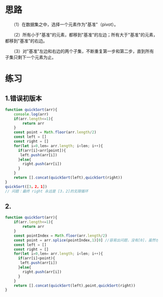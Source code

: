 # 思路

　　（1）在数据集之中，选择一个元素作为"基准"（pivot）。

　　（2）所有小于"基准"的元素，都移到"基准"的左边；所有大于"基准"的元素，都移到"基准"的右边。

　　（3）对"基准"左边和右边的两个子集，不断重复第一步和第二步，直到所有子集只剩下一个元素为止。

# 练习

## 1.错误初版本

```javascript
function quickSort(arr){
    console.log(arr)
    if(arr.length<=1){
        return arr
    }
    const point = Math.floor(arr.length/2)
    const left = []
    const right = []
    for(let i=0,len= arr.length; i<len; i++){
      if(arr[i]<arr[point]){
       left.push(arr[i])
      }else{
        right.push(arr[i])
      }
    }
    return [].concat(quickSort(left),quickSort(right))
}
quickSort([3，2，1])
// 问题：最终 right 永远是 [3，2]的无限循环
```



## 2. 

```javascript
function quickSort(arr){
	if(arr.length<=1){
		return arr
	}
	const pointIndex = Math.floor(arr.length/2)
	const point = arr.splice(pointIndex,1)[0] //容易出问题，没有[0]，虽然也能执行，但
    const left = []
    const right = []
	for(let i=0,len= arr.length; i<len; i++){
      if(arr[i]<point){
       left.push(arr[i])
      }else{
		right.push(arr[i])
      }
    }
    return [].concat(quickSort(left),point,quickSort(right))
}
```

